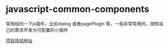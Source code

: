 # javascript-common-components

常用给的一下js插件，比如dialog 或者pagePlugin 等，一些非常常用的，按照自己的需求开发为可配置的小插件

[项目体验地址](http://www.zeroyh.cn)


